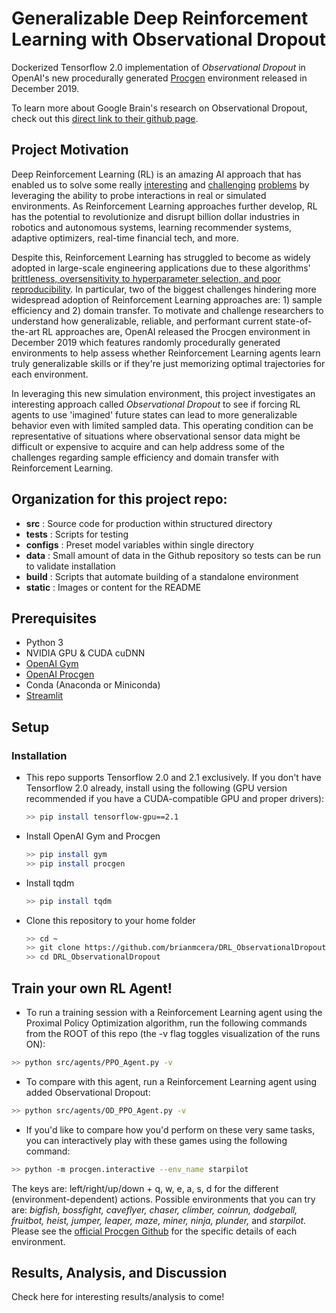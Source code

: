 # Generalizable Deep Reinforcement Learning with Observational Dropout
Dockerized Tensorflow 2.0 implementation of *Observational Dropout* in OpenAI's new procedurally generated [Procgen](https://openai.com/blog/procgen-benchmark/) environment released in December 2019.

To learn more about Google Brain's research on Observational Dropout, check out this [direct link to their github page](https://learningtopredict.github.io/ "Observational Dropout"). 

## Project Motivation
Deep Reinforcement Learning (RL) is an amazing AI approach that has enabled us to solve some really [interesting](https://openai.com/blog/emergent-tool-use/) and [challenging](https://deepmind.com/research/case-studies/alphago-the-story-so-far) [problems](https://openai.com/blog/openai-five/) by leveraging the ability to probe interactions in real or simulated environments. As Reinforcement Learning approaches further develop, RL has the potential to revolutionize and disrupt billion dollar industries in robotics and autonomous systems, learning recommender systems, adaptive optimizers, real-time financial tech, and more.

Despite this, Reinforcement Learning has struggled to become as widely adopted in large-scale engineering applications due to these algorithms' [brittleness, oversensitivity to hyperparameter selection, and poor reproducibility](https://arxiv.org/abs/1811.02553). In particular, two of the biggest challenges hindering more widespread adoption of Reinforcement Learning approaches are: 1) sample efficiency and 2) domain transfer. To motivate and challenge researchers to understand how generalizable, reliable, and performant current state-of-the-art RL approaches are, OpenAI released the Procgen environment in December 2019 which features randomly procedurally generated environments to help assess whether Reinforcement Learning agents learn truly generalizable skills or if they're just memorizing optimal trajectories for each environment.

In leveraging this new simulation environment, this project investigates an interesting approach called *Observational Dropout* to see if forcing RL agents to use 'imagined' future states can lead to more generalizable behavior even with limited sampled data. This operating condition can be representative of situations where observational sensor data might be difficult or expensive to acquire and can help address some of the challenges regarding sample efficiency and domain transfer with Reinforcement Learning.

## Organization for this project repo:
- **src** : Source code for production within structured directory
- **tests** : Scripts for testing 
- **configs** : Preset model variables within single directory 
- **data** : Small amount of data in the Github repository so tests can be run to validate installation
- **build** : Scripts that automate building of a standalone environment
- **static** : Images or content for the README 

## Prerequisites
- Python 3
- NVIDIA GPU & CUDA cuDNN
- [OpenAI Gym](https://gym.openai.com/)
- [OpenAI Procgen](https://openai.com/blog/procgen-benchmark/)
- Conda (Anaconda or Miniconda)
- [Streamlit](https://www.streamlit.io/)

## Setup
### Installation
- This repo supports Tensorflow 2.0 and 2.1 exclusively. If you don't have Tensorflow 2.0 already, install using the following (GPU version recommended if you have a CUDA-compatible GPU and proper drivers):
    ```bash
    >> pip install tensorflow-gpu==2.1  
    ```
- Install OpenAI Gym and Procgen
    ```bash
    >> pip install gym
    >> pip install procgen
    ```
- Install tqdm
    ```bash
    >> pip install tqdm
    ```
- Clone this repository to your home folder
    ```bash
    >> cd ~
    >> git clone https://github.com/brianmcera/DRL_ObservationalDropout.git
    >> cd DRL_ObservationalDropout
    ```

## Train your own RL Agent!
- To run a training session with a Reinforcement Learning agent using the Proximal Policy Optimization algorithm, run the following commands from the ROOT of this repo (the -v flag toggles visualization of the runs ON):
```bash
>> python src/agents/PPO_Agent.py -v
```
- To compare with this agent, run a Reinforcement Learning agent using added Observational Dropout:
```bash
>> python src/agents/OD_PPO_Agent.py -v
```
- If you'd like to compare how you'd perform on these very same tasks, you can interactively play with these games using the following command:
```bash
>> python -m procgen.interactive --env_name starpilot
```
The keys are: left/right/up/down + q, w, e, a, s, d for the different (environment-dependent) actions. 
Possible environments that you can try are:
   *bigfish, bossfight, caveflyer, chaser, climber, coinrun, dodgeball, fruitbot, heist, jumper, leaper, maze, miner, ninja, plunder,* and *starpilot.* Please see the [official Procgen Github](https://github.com/openai/procgen) for the specific details of each environment.
   
## Results, Analysis, and Discussion
Check here for interesting results/analysis to come!

